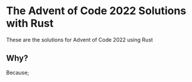 # The Advent of Code 2022 Solutions with Rust

These are the solutions for Advent of Code 2022 using Rust

## Why?

Because;
